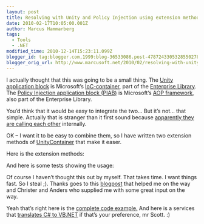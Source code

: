 ```yaml
---
layout: post
title: Resolving with Unity and Policy Injection using extension methods
date: 2010-02-17T10:05:00.001Z
author: Marcus Hammarberg
tags:
  - Tools
  - .NET
modified_time: 2010-12-14T15:23:11.099Z
blogger_id: tag:blogger.com,1999:blog-36533086.post-4787243305328550278
blogger_orig_url: http://www.marcusoft.net/2010/02/resolving-with-unity-and-policy.html
---
```




I actually thought that this was going to be a small thing. The
<a href="http://msdn.microsoft.com/en-us/library/dd140117.aspx"
target="_blank">Unity application block</a> is Microsoft’s
<a href="http://www.martinfowler.com/articles/injection.html"
target="_blank">IoC-container</a>, part of the
<a href="http://msdn.microsoft.com/en-us/library/cc467894.aspx"
target="_blank">Enterprise Library</a>. The
<a href="http://msdn.microsoft.com/en-us/library/cc309507.aspx"
target="_blank">Policy Injection application block (PIAB)</a> is
Microsoft’s
<a href="http://en.wikipedia.org/wiki/Aspect-oriented_programming"
target="_blank">AOP framework</a>, also part of the Enterprise Library.

You’d think that it would be easy to integrate the two… But it’s not…
that simple. Actually that is stranger than it first sound because <a
href="http://www.codewrecks.com/blog/index.php/2009/01/26/combine-policy-injection-application-block-with-unity/"
target="_blank">apparently they are calling each other</a> internally.

OK – I want it to be easy to combine them, so I have written two
extension methods of
<a href="http://msdn.microsoft.com/en-us/library/cc440947.aspx"
target="_blank">UnityContainer</a> that make it easer.

Here is the extension methods:

And here is some tests showing the usage:

Of course I haven’t thought this out by myself. That takes time. I want
things fast. So I steal ;). Thanks goes to this <a
href="http://www.codewrecks.com/blog/index.php/2009/01/26/combine-policy-injection-application-block-with-unity/"
target="_blank">blogpost</a> that helped me on the way and Christer and
Anders who supplied me with some great input on the way.

Yeah that’s right here is the <a
href="http://dl.dropbox.com/u/2408484/ResolvingWithPolicyInjection.zip"
target="_blank">complete code example.</a> And here is a services that
<a
href="http://www.marcusoft.net/2008/01/convert-c-to-vbnet-and-back-again.html"
target="_blank">translates C# to VB.NET</a> if that’s your preference,
mr Scott. :)
